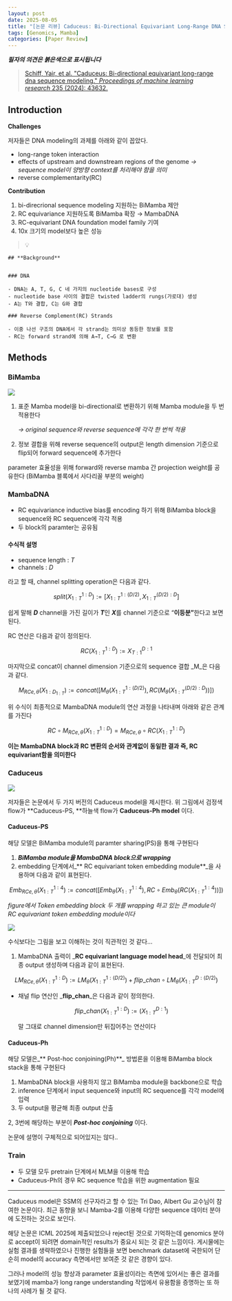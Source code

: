 ```yaml
---
layout: post
date: 2025-08-05
title: "[논문 리뷰] Caduceus: Bi-Directional Equivariant Long-Range DNA Sequence Modeling"
tags: [Genomics, Mamba]
categories: [Paper Review]
---
```


<span class="notion-red">_**필자의 의견은 붉은색으로 표시됩니다**_</span>


> [Schiff, Yair, et al. "Caduceus: Bi-directional equivariant long-range dna sequence modeling." ](https://pmc.ncbi.nlm.nih.gov/articles/PMC12189541/)[_Proceedings of machine learning research_](https://pmc.ncbi.nlm.nih.gov/articles/PMC12189541/)[ 235 (2024): 43632.](https://pmc.ncbi.nlm.nih.gov/articles/PMC12189541/)



## Introduction


**Challenges**


저자들은 DNA modeling의 과제를 아래와 같이 꼽았다.

- long-range token interaction
- effects of upstream and downstream regions of the genome 
_→ sequence model이 양방향 context를 처리해야 함을 의미_
- reverse complementarity(RC)

**Contribution**

1. bi-direcrional sequence modeling 지원하는 BiMamba 제안
1. RC equivariance 지원하도록 BiMamba 확장 → MambaDNA
1. RC-equivariant DNA foundation model family 기여
1. 10x 크기의 model보다 높은 성능

> 💡 


	## **Background**


	### DNA

	- DNA는 A, T, G, C 네 가지의 nucleotide bases로 구성
	- nucleotide base 사이의 결합은 twisted ladder의 rungs(가로대) 생성
	- A는 T와 결합, C는 G와 결합

	### Reverse Complement(RC) Strands

	- 이중 나선 구조의 DNA에서 각 strand는 의미상 동등한 정보를 포함
	- RC는 forward strand에 의해 A→T, C→G 로 변환


## Methods



### BiMamba


![](https://prod-files-secure.s3.us-west-2.amazonaws.com/542b861c-36a8-4051-84e5-8804b6728dba/2c247d59-7815-4980-99f0-8f0d21f445a7/image.png?X-Amz-Algorithm=AWS4-HMAC-SHA256&X-Amz-Content-Sha256=UNSIGNED-PAYLOAD&X-Amz-Credential=ASIAZI2LB466XVBXHHBC%2F20250927%2Fus-west-2%2Fs3%2Faws4_request&X-Amz-Date=20250927T210106Z&X-Amz-Expires=3600&X-Amz-Security-Token=IQoJb3JpZ2luX2VjECMaCXVzLXdlc3QtMiJHMEUCIQD6egqDf8ublk454nhweMzff3OafKBVk%2B%2BjvB1j89fjpAIgBQ1X0NL%2BjHvZMUDyT4PCqnTo2PPDm%2FZvjkrZJGqrltcqiAQIrP%2F%2F%2F%2F%2F%2F%2F%2F%2F%2FARAAGgw2Mzc0MjMxODM4MDUiDCXYqfuZpJjvp08kWCrcA57%2F1OJtvxuKWZEv56LdFsSR8U%2BKJcmQ2j9aZnJoPlT1kcIPiUOeqVVbmGFonD8EYFjZFIcQH%2Bi6bBuL4f2oZyRJbJj1Ow8iPfqkdvGd%2FSWNzDXR4cKldankvp8Dpc9%2FqBwDB%2F1AbpfveRDGG1FKAwfskgQoptY2QThyX5PM0Ee2h9T0%2BnYhAN6iaGzBx1lKiQCu7U10As6PiyZtC1p2LEmBGp5dQOBGGv3TJTP68e7p%2Fnc%2Foh8%2BJNSflBSVdeXXNQRbL8CJNOPqsGtYIGbOiUw9SKwORabYja%2BvNRvjtCwy%2F8wy650N9U4BbDeruLN3XtIFt5GUVEm5%2FuKwHqFBvtPQJv3HyJAPqAsanwMXjbsLHk3sAJ2%2FcJqdVqVZ3ViFWm7ubldEsR3hT3DnSKNqWNoYTneawK%2FmPWFS2mc3xUnNv1ZJayVURtC0ILfDH0X4sNS4baY%2BPiyvJfRDx3MEwtwL6cZrnSBFKWaeFwFWnj4D6MtHSDuaWTLzrJI5L0XZ1HVg5KmH%2F4uPm3WjidosI65wpvMGfFe3L0R4YpdjcQhIf7t%2BaFWODxw2zBt7ZGqj0povrGBKsTARSq1XotToPAtpIGxDmPp7%2BoOERz1FamK0mmAou%2FNEzSYJLpZ%2FMPrm4MYGOqUBiDDINtmHVPQ50plUnlOX4EZku%2B2tiTbygW1dpL5RJAuScb0bq3uph%2FuquGmPBJYNuRHFBOpSUGIOfFt%2FTa8w1tW4fpo8kT9CsBB2VG4QzoKldMmGkgmAV53I%2FEi%2BOSqAaV0Qc8QPpBsvfzpzqLO0YaohxBlKA5Y1zWIGpluX1ALh007iLziyuL9os4fj2NVBj74laN75HB4G9AW9OqjdQ871iZih&X-Amz-Signature=081d5aac7f9c406810844494d15ca63a15f8e9e0572044a0049a4aa0f4805d4e&X-Amz-SignedHeaders=host&x-amz-checksum-mode=ENABLED&x-id=GetObject)

1. 표준 Mamba model을 bi-directional로 변환하기 위해 Mamba module을 두 번 적용한다

	_→ original sequence와 reverse sequence에 각각 한 번씩 적용_

1. 정보 결합을 위해 reverse sequence의 output은 length dimension 기준으로 flip되어 forward sequence에 추가한다

parameter 효율성을 위해 forward와 reverse mamba 간 projection weight를 공유한다 (BiMamba 블록에서 사다리꼴 부분의 weight)



### MambaDNA

- RC equivariance inductive bias를 encoding 하기 위해 BiMamba block을 sequence와 RC sequence에 각각 적용
- 두 block의 paramter는 공유됨


#### 수식적 설명

- sequence length : _T_
- channels : _D_

라고 할 때,  channel splitting operation은 다음과 같다.


$$
split(X^{1:D}_{1:T}):=[X^{1:(D/2)}_{1:T},X^{(D/2):D}_{1:T}]
$$


<span class="notion-red">쉽게 말해 </span><span class="notion-red">_**D**_</span><span class="notion-red"> channel을 가진 길이가 </span><span class="notion-red">_**T**_</span><span class="notion-red">인 </span><span class="notion-red">_**X**_</span><span class="notion-red">를 channel 기준으로 “</span><span class="notion-red">**이등분”**</span><span class="notion-red">한다고 보면 된다.</span>


RC 연산은 다음과 같이 정의된다.


$$
RC(X^{1:D}_{1:T}):=X^{D:1}_{T:1}
$$


마지막으로 concat이 channel dimension 기준으로의 sequence 결합 _M_은 다음과 같다.


$$
M_{RCe,\theta}(X_{1:D_{1:T}}):=concat([M_{\theta}(X^{1:(D/2)}_{1:T}),RC(M_{\theta}(X^{(D/2):D}_{1:T}))])
$$


위 수식이 최종적으로 MambaDNA module의 연산 과정을 나타내며 아래와 같은 관계를 가진다


$$
RC\circ M_{RCe,\theta}(X^{1:D}_{1:T}) = M_{RCe,\theta} \circ RC(X^{1:D}_{1:T})
$$


**이는 MambaDNA block과 RC 변환의 순서와 관계없이 동일한 결과 즉, RC equivariant함을 의미한다**



### Caduceus


![](https://prod-files-secure.s3.us-west-2.amazonaws.com/542b861c-36a8-4051-84e5-8804b6728dba/f94a60d7-8145-473b-aef9-7c68d3ec604a/image.png?X-Amz-Algorithm=AWS4-HMAC-SHA256&X-Amz-Content-Sha256=UNSIGNED-PAYLOAD&X-Amz-Credential=ASIAZI2LB466XVBXHHBC%2F20250927%2Fus-west-2%2Fs3%2Faws4_request&X-Amz-Date=20250927T210106Z&X-Amz-Expires=3600&X-Amz-Security-Token=IQoJb3JpZ2luX2VjECMaCXVzLXdlc3QtMiJHMEUCIQD6egqDf8ublk454nhweMzff3OafKBVk%2B%2BjvB1j89fjpAIgBQ1X0NL%2BjHvZMUDyT4PCqnTo2PPDm%2FZvjkrZJGqrltcqiAQIrP%2F%2F%2F%2F%2F%2F%2F%2F%2F%2FARAAGgw2Mzc0MjMxODM4MDUiDCXYqfuZpJjvp08kWCrcA57%2F1OJtvxuKWZEv56LdFsSR8U%2BKJcmQ2j9aZnJoPlT1kcIPiUOeqVVbmGFonD8EYFjZFIcQH%2Bi6bBuL4f2oZyRJbJj1Ow8iPfqkdvGd%2FSWNzDXR4cKldankvp8Dpc9%2FqBwDB%2F1AbpfveRDGG1FKAwfskgQoptY2QThyX5PM0Ee2h9T0%2BnYhAN6iaGzBx1lKiQCu7U10As6PiyZtC1p2LEmBGp5dQOBGGv3TJTP68e7p%2Fnc%2Foh8%2BJNSflBSVdeXXNQRbL8CJNOPqsGtYIGbOiUw9SKwORabYja%2BvNRvjtCwy%2F8wy650N9U4BbDeruLN3XtIFt5GUVEm5%2FuKwHqFBvtPQJv3HyJAPqAsanwMXjbsLHk3sAJ2%2FcJqdVqVZ3ViFWm7ubldEsR3hT3DnSKNqWNoYTneawK%2FmPWFS2mc3xUnNv1ZJayVURtC0ILfDH0X4sNS4baY%2BPiyvJfRDx3MEwtwL6cZrnSBFKWaeFwFWnj4D6MtHSDuaWTLzrJI5L0XZ1HVg5KmH%2F4uPm3WjidosI65wpvMGfFe3L0R4YpdjcQhIf7t%2BaFWODxw2zBt7ZGqj0povrGBKsTARSq1XotToPAtpIGxDmPp7%2BoOERz1FamK0mmAou%2FNEzSYJLpZ%2FMPrm4MYGOqUBiDDINtmHVPQ50plUnlOX4EZku%2B2tiTbygW1dpL5RJAuScb0bq3uph%2FuquGmPBJYNuRHFBOpSUGIOfFt%2FTa8w1tW4fpo8kT9CsBB2VG4QzoKldMmGkgmAV53I%2FEi%2BOSqAaV0Qc8QPpBsvfzpzqLO0YaohxBlKA5Y1zWIGpluX1ALh007iLziyuL9os4fj2NVBj74laN75HB4G9AW9OqjdQ871iZih&X-Amz-Signature=cff5cd589195e11460e15df76562918c67737f690eb657d31b6b818ca7dfccc0&X-Amz-SignedHeaders=host&x-amz-checksum-mode=ENABLED&x-id=GetObject)


저자들은 논문에서 두 가지 버전의 Caduceus model을 제시한다. 위 그림에서 검정색 flow가 **Caduceus-PS, **하늘색 flow가 **Caduceus-Ph model** 이다.



#### Caduceus-PS


해당 모델은 BiMamba module의 paramter sharing(PS)을 통해 구현된다

1. _**BiMamba module을 MambaDNA block으로 wrapping**_
1. embedding 단계에서_** RC equivariant token embedding module**_을 사용하며 다음과 같이 표현된다.

$$
Emb_{RCe,\theta}(X^{1:4}_{1:T}):=concat([Emb_{\theta}(X^{1:4}_{1:T}),RC \circ Emb_{\theta}(RC(X^{1:4}_{1:T}))])
$$


_figure에서 Token embedding block 두 개를 wrapping 하고 있는 큰 module이 RC equivariant token embedding module이다_


![](https://prod-files-secure.s3.us-west-2.amazonaws.com/542b861c-36a8-4051-84e5-8804b6728dba/b175e4da-71eb-4e91-8c23-a06dabe673c9/image.png?X-Amz-Algorithm=AWS4-HMAC-SHA256&X-Amz-Content-Sha256=UNSIGNED-PAYLOAD&X-Amz-Credential=ASIAZI2LB466XVBXHHBC%2F20250927%2Fus-west-2%2Fs3%2Faws4_request&X-Amz-Date=20250927T210106Z&X-Amz-Expires=3600&X-Amz-Security-Token=IQoJb3JpZ2luX2VjECMaCXVzLXdlc3QtMiJHMEUCIQD6egqDf8ublk454nhweMzff3OafKBVk%2B%2BjvB1j89fjpAIgBQ1X0NL%2BjHvZMUDyT4PCqnTo2PPDm%2FZvjkrZJGqrltcqiAQIrP%2F%2F%2F%2F%2F%2F%2F%2F%2F%2FARAAGgw2Mzc0MjMxODM4MDUiDCXYqfuZpJjvp08kWCrcA57%2F1OJtvxuKWZEv56LdFsSR8U%2BKJcmQ2j9aZnJoPlT1kcIPiUOeqVVbmGFonD8EYFjZFIcQH%2Bi6bBuL4f2oZyRJbJj1Ow8iPfqkdvGd%2FSWNzDXR4cKldankvp8Dpc9%2FqBwDB%2F1AbpfveRDGG1FKAwfskgQoptY2QThyX5PM0Ee2h9T0%2BnYhAN6iaGzBx1lKiQCu7U10As6PiyZtC1p2LEmBGp5dQOBGGv3TJTP68e7p%2Fnc%2Foh8%2BJNSflBSVdeXXNQRbL8CJNOPqsGtYIGbOiUw9SKwORabYja%2BvNRvjtCwy%2F8wy650N9U4BbDeruLN3XtIFt5GUVEm5%2FuKwHqFBvtPQJv3HyJAPqAsanwMXjbsLHk3sAJ2%2FcJqdVqVZ3ViFWm7ubldEsR3hT3DnSKNqWNoYTneawK%2FmPWFS2mc3xUnNv1ZJayVURtC0ILfDH0X4sNS4baY%2BPiyvJfRDx3MEwtwL6cZrnSBFKWaeFwFWnj4D6MtHSDuaWTLzrJI5L0XZ1HVg5KmH%2F4uPm3WjidosI65wpvMGfFe3L0R4YpdjcQhIf7t%2BaFWODxw2zBt7ZGqj0povrGBKsTARSq1XotToPAtpIGxDmPp7%2BoOERz1FamK0mmAou%2FNEzSYJLpZ%2FMPrm4MYGOqUBiDDINtmHVPQ50plUnlOX4EZku%2B2tiTbygW1dpL5RJAuScb0bq3uph%2FuquGmPBJYNuRHFBOpSUGIOfFt%2FTa8w1tW4fpo8kT9CsBB2VG4QzoKldMmGkgmAV53I%2FEi%2BOSqAaV0Qc8QPpBsvfzpzqLO0YaohxBlKA5Y1zWIGpluX1ALh007iLziyuL9os4fj2NVBj74laN75HB4G9AW9OqjdQ871iZih&X-Amz-Signature=2ff02fb253000d056d769dd7ecf4970f44a2ae7504a1040979e708de8aa58d7d&X-Amz-SignedHeaders=host&x-amz-checksum-mode=ENABLED&x-id=GetObject)


<span class="notion-red">수식보다는 그림을 보고 이해하는 것이 직관적인 것 같다…</span>

1. MambaDNA 출력이 _**RC equivariant language model head**_에 전달되어 최종 output 생성하며 다음과 같이 표현된다.

$$
LM_{RCe,\theta}(X^{1:D}_{1:T}):= LM_{\theta}(X^{1:(D/2)}_{1:T})+flip\_chan\circ LM_{\theta}(X^{D:(D/2)}_{1:T})
$$

- 채널 flip 연산인 _**flip\_chan**_은 다음과 같이 정의한다.

	$$
	flip\_chan(X^{1:D}_{1:T}):=(X^{D:1}_{1:T})
	$$


	말 그대로 channel dimension만 뒤집어주는 연산이다



#### Caduceus-Ph


해당 모델은_** Post-hoc conjoining(Ph)**_ 방법론을 이용해 BiMamba block stack을 통해 구현된다

1. MambaDNA block을 사용하지 않고 BiMamba module을 backbone으로 학습
1. inference 단계에서 input sequence와 input의 RC sequence를 각각 model에 입력
1. 두 output을 평균해 최종 output 산출

2, 3번에 해당하는 부분이 _**Post-hoc conjoining**_ 이다.


<span class="notion-red">논문에 설명이 구체적으로 되어있지는 않다..</span>



### Train

- 두 모델 모두 pretrain 단계에서 MLM을 이용해 학습
- Caduceus-Ph의 경우 RC sequence 학습을 위한 augmentation 필요

---


<span class="notion-red">Caduceus model은 SSM의 선구자라고 할 수 있는 Tri Dao, Albert Gu 교수님이 참여한 논문이다. 최근 동향을 보니 Mamba-2를 이용해 다양한 sequence 데이터 분야에 도전하는 것으로 보인다.</span>


<span class="notion-red">해당 논문은 ICML 2025에 제출되었으나 reject된 것으로 기억하는데 genomics 분야로 accept이 되려면 domain적인 results가 중요시 되는 것 같은 느낌이다. 게시물에는 실험 결과를 생략하였으나 진행한 실험들을 보면 benchmark dataset에 국한되어 단순히 model의 accuracy 측면에서만 보여준 것 같은 경향이 있다.</span>


<span class="notion-red">그러나 model의 성능 향상과 parameter 효율성이라는 측면에 있어서는 좋은 결과를 보였기에 mamba가 long range understanding 작업에서 유용함을 증명하는 또 하나의 사례가 될 것 같다.</span>

